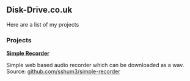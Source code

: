 ## Disk-Drive.co.uk

Here are a list of my projects


### Projects

[**Simple Recorder**](https://disk-drive.co.uk/simple-recorder) 

Simple web based audio recorder which can be downloaded as a wav. Source: [github.com/sshum3/simple-recorder](https://github.com/sshum3/simple-recorder)
